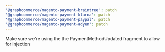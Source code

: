 ```yaml
---
'@graphcommerce/magento-payment-braintree': patch
'@graphcommerce/magento-payment-klarna': patch
'@graphcommerce/magento-payment-paypal': patch
'@graphcommerce/magento-payment-adyen': patch
---
```


Make sure we're using the the PaymentMethodUpdated fragment to allow for injection
